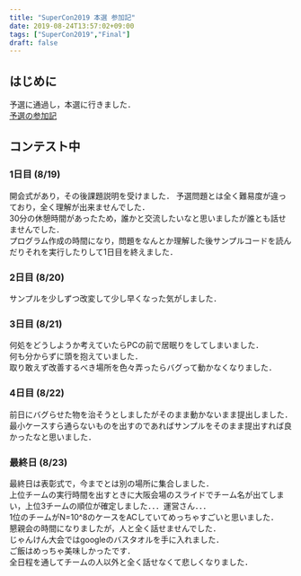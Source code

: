 ```yaml
---
title: "SuperCon2019 本選 参加記"
date: 2019-08-24T13:57:02+09:00
tags: ["SuperCon2019","Final"]
draft: false
---
```

## はじめに
予選に通過し，本選に行きました．  
[予選の参加記](../supercon2019_qual)

## コンテスト中
### 1日目 (8/19)
開会式があり，その後課題説明を受けました．
予選問題とは全く難易度が違っており，全く理解が出来ませんでした．  
30分の休憩時間があったため，誰かと交流したいなと思いましたが誰とも話せませんでした．  
プログラム作成の時間になり，問題をなんとか理解した後サンプルコードを読んだりそれを実行したりして1日目を終えました．  

### 2日目 (8/20)
サンプルを少しずつ改変して少し早くなった気がしました．  

### 3日目 (8/21)
何処をどうしようか考えていたらPCの前で居眠りをしてしまいました．  
何も分からずに頭を抱えていました．  
取り敢えず改善するべき場所を色々弄ったらバグって動かなくなりました．  

### 4日目 (8/22)
前日にバグらせた物を治そうとしましたがそのまま動かないまま提出しました．  
最小ケースすら通らないものを出すのであればサンプルをそのまま提出すれば良かったなと思いました．

### 最終日 (8/23)
最終日は表彰式で，今までとは別の場所に集合しました．  
上位チームの実行時間を出すときに大阪会場のスライドでチーム名が出てしまい，上位3チームの順位が確定しました．．．運営さん．．．  
1位のチームがN=10^8のケースをACしていてめっちゃすごいと思いました．  
懇親会の時間になりましたが，人と全く話せませんでした．  
じゃんけん大会ではgoogleのバスタオルを手に入れました．  
ご飯はめっちゃ美味しかったです．  
全日程を通してチームの人以外と全く話せなくて悲しくなりました．  

